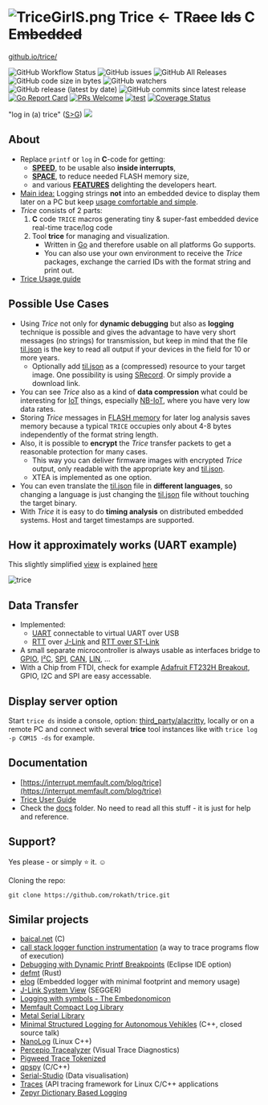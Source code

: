 # ![TriceGirlS.png](./docs/ref/TriceGirl-167x222.png) **Trice** <- **TR**~~ace~~ **I**~~ds~~ **C** **E**~~mbedded~~  

[github.io/trice/](https://rokath.github.io/trice/)

![GitHub Workflow Status](https://img.shields.io/github/workflow/status/rokath/trice/goreleaser)
![GitHub issues](https://img.shields.io/github/issues/rokath/trice)
![GitHub All Releases](https://img.shields.io/github/downloads/rokath/trice/total)
![GitHub code size in bytes](https://img.shields.io/github/languages/code-size/rokath/trice)
![GitHub watchers](https://img.shields.io/github/watchers/rokath/trice?label=watch)
![GitHub release (latest by date)](https://img.shields.io/github/v/release/rokath/trice)
![GitHub commits since latest release](https://img.shields.io/github/commits-since/rokath/trice/latest)
[![Go Report Card](https://goreportcard.com/badge/github.com/rokath/trice)](https://goreportcard.com/report/github.com/rokath/trice)
[![PRs Welcome](https://img.shields.io/badge/PRs-welcome-brightgreen.svg?style=flat-square)](http://makeapullrequest.com)
[![test](https://github.com/shogo82148/actions-goveralls/workflows/test/badge.svg?branch=main)](https://coveralls.io/github/rokath/trice)
[![Coverage Status](https://coveralls.io/repos/github/rokath/trice/badge.svg?branch=master)](https://coveralls.io/github/rokath/trice?branch=master)

"log in (a) trice" ([S>G](https://www.screentogif.com/)) ![ ](./docs/ref/life0.gif)

## About

- Replace `printf` or `log` in **C**-code for getting:
  - **[SPEED](./docs/TriceSpeed.md)**, to be usable also **inside interrupts**,
  - **[SPACE](./docs/TriceSpace.md)**, to reduce needed FLASH memory size,
  - and various **[FEATURES](./docs/TraceWithTrice.md#Tricefeatures)** delighting the developers heart.
- <u>Main idea:</u> Logging strings **not** into an embedded device to display them later on a PC but keep [usage comfortable and simple](./docs/TriceUserGuide.md#2-get-started).
- *Trice* consists of 2 parts:
  1. **C** code `TRICE` macros generating tiny & super-fast embedded device real-time trace/log code
  2. Tool **trice** for managing and visualization.
      - Written in [Go](https://golang.org/) and therefore usable on all platforms Go supports.
      - You can also use your own environment to receive the *Trice* packages, exchange the carried IDs with the format string and print out.
- [Trice Usage guide](./docs/TriceUserGuide.md)

## Possible Use Cases

- Using *Trice* not only for **dynamic debugging** but also as **logging** technique is possible and gives the advantage to have very short messages (no strings) for transmission, but keep in mind that the file [til.json](./til.json) is the key to read all output if your devices in the field for 10 or more years.
  - Optionally add [til.json](./til.json) as a (compressed) resource to your target image. One possibility is using [SRecord](http://srecord.sourceforge.net/download.html). Or simply provide a download link.
- You can see *Trice* also as a kind of **data compression** what could be interesting for [IoT](https://en.wikipedia.org/wiki/Internet_of_things) things, especially [NB-IoT](https://en.wikipedia.org/wiki/Narrowband_IoT), where you have very low data rates.
- Storing *Trice* messages in [FLASH memory](https://en.wikipedia.org/wiki/Flash_memory) for later log analysis saves memory because a typical `TRICE` occupies only about 4-8 bytes independently of the format string length.
- Also, it is possible to **encrypt** the *Trice* transfer packets to get a reasonable protection for many cases.
  - This way you can deliver firmware images with encrypted *Trice* output, only readable with the appropriate key and [til.json](./til.json).
  - XTEA is implemented as one option.
- You can even translate the [til.json](./til.json) file in **different languages**, so changing a language is just changing the [til.json](./til.json) file without touching the target binary.
- With *Trice* it is easy to do **timing analysis** on distributed embedded systems. Host and target timestamps are supported.

## How it approximately works (UART example)

This slightly simplified [view](https://github.com/jgraph/drawio) is explained [here](./docs/TraceWithTrice.md#4-how-it-works---the-main-idea)

![trice](./docs/ref/triceCOBSBlockDiagram.svg)

## Data Transfer

- Implemented:
  - [UART](https://en.wikipedia.org/wiki/Universal_asynchronous_receiver-transmitter) connectable to virtual UART over USB
  - [RTT](https://www.segger.com/products/debug-probes/j-link/technology/about-real-time-transfer/) over [J-Link](./third_party/segger.com/ReadMe.md) and [RTT over ST-Link](./third_party/goST/ReadMe.md)
- A small separate microcontroller is always usable as interfaces bridge to [GPIO](https://circuitcellar.com/cc-blog/a-trace-tool-for-embedded-systems/), [I²C](https://en.wikipedia.org/wiki/I%C2%B2C), [SPI](https://en.wikipedia.org/wiki/Serial_Peripheral_Interface), [CAN](https://en.wikipedia.org/wiki/CAN_bus), [LIN](https://en.wikipedia.org/wiki/Local_Interconnect_Network), ...
- With a Chip from FTDI, check for example [Adafruit FT232H Breakout](https://learn.adafruit.com/adafruit-ft232h-breakout), GPIO, I2C and SPI are easy accessable.
## Display server option

Start `trice ds` inside a console, option: [third_party/alacritty](./third_party/alacritty), locally or on a remote PC and connect with several **trice** tool instances like with `trice log -p COM15 -ds` for example.

## Documentation

- [https://interrupt.memfault.com/blog/trice](https://interrupt.memfault.com/blog/trice)
- [Trice User Guide](./docs/TriceUserGuide.md)
- Check the [docs](./docs) folder. No need to read all this stuff - it is just for help and reference.

## Support?

Yes please - or simply :star: it. ☺

Cloning the repo:

```b
git clone https://github.com/rokath/trice.git
```

## Similar projects

- [baical.net](http://baical.net/up7.html) (C)
- [call stack logger function instrumentation](https://dev.to/taugustyn/call-stack-logger-function-instrumentation-as-a-way-to-trace-programs-flow-of-execution-419a) (a way to trace programs flow of execution)
- [Debugging with Dynamic Printf Breakpoints](https://mcuoneclipse.com/2022/02/09/debugging-with-dynamic-printf-breakpoints/) (Eclipse IDE option)
- [defmt](https://github.com/knurling-rs/defmt) (Rust)
- [elog](https://github.com/martinribelotta/elog) (Embedded logger with minimal footprint and memory usage)
- [J-Link System View](https://www.segger.com/products/development-tools/systemview/technology/what-is-systemview/) (SEGGER)
- [Logging with symbols - The Embedonomicon](https://docs.rust-embedded.org/embedonomicon/logging.html)
- [Memfault Compact Log Library](https://docs.memfault.com/docs/mcu/compact-logs/#host-decoding)
- [Metal Serial Library](https://github.com/metal-ci/test/tree/master/doc/metal.serial.md)
- [Minimal Structured Logging for Autonomous Vehikles](https://youtu.be/FyJI4Z6jD4w) (C++, closed source talk)
- [NanoLog](https://github.com/PlatformLab/NanoLog) (Linux C++)
- [Percepio Tracealyzer](https://percepio.com/tracealyzer/) (Visual Trace Diagnostics)
- [Pigweed Trace Tokenized](https://pigweed.dev/pw_trace_tokenized/)
- [qpspy](https://www.state-machine.com/qtools/qpspy.html) (C/C++)
- [Serial-Studio](https://github.com/Serial-Studio/Serial-Studio) (Data visualisation)
- [Traces](https://github.com/yotamr/traces) (API tracing framework for Linux C/C++ applications
- [Zepyr Dictionary Based Logging](https://docs.zephyrproject.org/3.1.0/services/logging/index.html#dictionary-based-logging)

<!--- B A C K U P

- [call stack logger function instrumentation](https://sii.pl/blog/call-stack-logger-function-instrumentation-as-a-way-to-trace-programs-flow-of-execution/) (a way to trace programs flow of execution)

## `TRICE` macros for C & C++ code

- Real fast: **12 CPU clocks per (short) *trice* possible!!!**
  - With a 48MHz clock this is 250ns. Light travels about 80 meters in that time.
- TRICE in your code **reduces the needed FLASH memory** because the instrumentation code is very small (can be less 200 bytes FLASH and about 100 bytes RAM) and no printf library code nor log strings are inside the embedded device anymore.


## ATTENTION 4

- In release v0.41.0 now the `TRICE` macro works additionally. To use it, simply use it like `printf`:
  - No need for parameter count and bit width.
    - The internal used parameter bit width is 32 bit, but you can use also `TRICE8`, `TRICE16`, `TRICE32`, `TRICE64`, 
    - 0 to 12 parameters possible (extendable).
  - No strings supported ("%s"). Use `TRICE_S` than.
  - Many usage options inside `pkg/src/triceCheck.c` visible.
- Needs better tests and updated documentation.

## ATTENTION 3

In release v0.39.0 now encryption works again. To implement it well and open for future, the additional COBS package descriptor is now 4 bytes long. That means the **trice** tool version 0.39.0 does not work with older target code. Please update your target code or stay with an older release.
Probably the COBS encoding will not change in the next time anymore.

## ATTENTION 2

In release v0.38.0 now target timestamps possible. To implement it well and open for future, an additional COBS package descriptor byte was added. That means the **trice** tool version 0.38.0 does not work with older target code. Please update your target code or stay with an older release.

## ATTENTION

The **TRICE** technique changed heavily between release 0.33.0 and 0.34.0. The `flex` and `esc` encodings are replaced by a [COBS](https://en.wikipedia.org/wiki/Consistent_Overhead_Byte_Stuffing) encoding which will be the default now. The stuff works already well but is not in its final state and is not documented vet. It lacks also automated tests. The internal speed goes to its limit (~6 clocks per *trice* on M0+ possible) by using a double buffer instead of a fifo. Also porting is easier now. The documentation is outdated but gets updated soon. But first the tests. If you have a project with `flex` or `esc` encoding, please update the target code or stay with version 0.33.0.

 Because of the very short execution time of a *trice* you could add to the scheduler:

```c
    Trice16i( "tim:@tick %5u ", clock );
    Trice8i( "sig:task %u -> %u\n", previousTaskID, nexTaskID );
```

 The execution of this code block produces totally 8 log bytes to visualize the output on PC, what looks similar to this for 3 task switches:

![alt](./docs/ref/taskSwitchTimesExample.PNG)

First are the PC reception timestamps and after the port info are the used *trice* ids just for easy location inside the source code. See the diferences between the (blue) ticks in this 3 lines. These are 28 or 36 processor clocks only. The code producing this is:

![alt](./docs/ref/taskSwitchTimesExampleCode.PNG)

  The same is possible for **interrupt timing analysis**.

- Mixed case TRICE macros are [short](./docs/TriceEncodings.md#flex-short-sub-encoding) *Trices* and the letter i at the end says **i**nside critical section. (FLEX encoding)
- `Trice16( "tim: myFunc %d\n", sysTick );` before and after a function call lets you easy measure the function execution time.
- As graphical visualization you could use a tool similar to [https://github.com/sqshq/sampler](https://github.com/sqshq/sampler).

<!---
## Target timestamps?

- TRICE has intentionally no target timestamps for performance reasons. Also it is not foreseeable which time base is needed in which application. On the PC you can display the *reception timestamps*.
- Because several *trice* statements can form a single log line, a generally added timestamp would cause difficulties with that. This could be handled but adds complexity not worth the effort.
- But you can add own **timestamps as parameters** for exact embedded time measurements. Having several devices with *trice* timestamps, **network timing measurement** is possible.

### Target timestamp examples

- Lets say you have a 16 bit systick, called `SYSTICKVAL16` and 16 bit timestamps are fine for you:
  - Simply add `trice16( "time:@%5u:", SYSTICKVAL16 );` everywhere you need exact time.
  - Or use `trice16( "time:@%5u:My values are %d, %d, %d\n", SYSTICKVAL16, my0, my1, my2 );`
- Same with a 32 bit systick, called `SYSTICKVAL32`:
  - Simply add `trice32( "time:@%9u:", SYSTICKVAL32 );` everywhere you need exact time.
  - Or use `trice32( "time:@%9u:My values are %d, %d, %d\n", SYSTICKVAL32, my0, my1, my2 );`

This is a slightly simplified [view](https://github.com/jgraph/drawio):

![trice](./docs/ref/trice4BlockDiagram.svg)

- When the program flow passes the line `Trice16( Id(12345), "MSG: %d Kelvin\n", k );` the ID *12345* and the 16 bit temperature value are transferred as one combined 32 bit value into the triceFifo, what goes really fast. Different encodings are possible. The program flow is nearly undisturbed, so **TRICE macros are usable also inside interrupts or in the scheduler**.
- For visualization a background service is needed. In the simplest case it is just an UART triggered interrupt for triceFIFO reading. Or you can use [RTT](./docs/TriceOverRTT.md).
- So the whole target instrumentation are the *trice* macros, the *trice* fifo and the UART  ISR.
- During runtime the PC **trice** tool receives the *trice* as a 4 byte package `0x30 0x39 0x00 0x0e` from the UART port.
- The `0x30 0x39` is the ID 12345 and a map lookup delivers the format string *"MSG: %d Kelvin\n"* and also the format information *"TRICE16_1"*. Now the **trice** tool is able to execute `printf("MSG: %d Kelvin\n", 0x000e);` and the full log information is displayed in the MSG color.
- Only the parameter count and size affect encoding size but not the format string length.

## `trice` PC tool

- Manages `TRICE` macro IDs inside a C or C++ source tree and extracts the strings in an ID-string list during target device compile time.
- Displays `TRICE` macros like printf() output in real-time during target device runtime. The received IDs and parameters are printed out.
- Can receive trices on several PCs and display them on a remote display server.
- Written in [Go](https://github.com/golang/go), simply usage, no installer, needs to be in $PATH.

## Structured Logging?

Right now only event logging is implemented.

According to the design aim **"Keep embedded device code small and fast"** there is no structuring code inside the target device, **but** you can add channel information to the *trice* log strings:

```c
trice32( Id(12345), "Verbose: bla bla")
```

These can be understood as tags too. But only one tag per *trice* right now.
Look into [lineTransformerANSI.go](./internal/emitter/lineTransformerANSI.go) for options or extensions.

Also you can at compile time disable *trice* code generation on file level with `#define TRICE_OFF` before including `trice.h`.

Because [one *trice* consists typically only of 4 to 8 bytes](./docs/TriceEncodings.md#flex-encoding) there is usually no need to dynamically switch trices on and off inside the embedded device. This can be done on the display side inside the **trice** tool with the command line switches `-ban` or `-pick`. For example `-pick err,wrn` disables all output despite error and warning messages.
Switching trices on and off inside the target increases the overhead and demands some kind of command interface.
If needed, always an `if` is usable.

The **trice** tool can also perform further tasks like JSON encoding with additional log information and transferring this information to some webserver in the future.

## Search counters

![GitHub search hit counter](https://img.shields.io/github/search/rokath/trice/trace)
![GitHub search hit counter](https://img.shields.io/github/search/rokath/trice/instrumentation)
![GitHub search hit counter](https://img.shields.io/github/search/rokath/trice/embedded)
![GitHub search hit counter](https://img.shields.io/github/search/rokath/trice/logging)
![GitHub search hit counter](https://img.shields.io/github/search/rokath/trice/real-time)
![GitHub search hit counter](https://img.shields.io/github/search/rokath/trice/debugging)
![GitHub search hit counter](https://img.shields.io/github/search/rokath/trice/monitoring)
![GitHub search hit counter](https://img.shields.io/github/search/rokath/trice/terminal)
![GitHub search hit counter](https://img.shields.io/github/search/rokath/trice/cli)
![GitHub search hit counter](https://img.shields.io/github/search/rokath/trice/diagnostics)
![GitHub search hit counter](https://img.shields.io/github/search/rokath/trice/tool)
![GitHub search hit counter](https://img.shields.io/github/search/rokath/trice/data-recording)
![GitHub search hit counter](https://img.shields.io/github/search/rokath/trice/rtos)
![GitHub search hit counter](https://img.shields.io/github/search/rokath/trice/multi-language-support)
![GitHub search hit counter](https://img.shields.io/github/search/rokath/trice/compression)
![GitHub search hit counter](https://img.shields.io/github/search/rokath/trice/timing-analysis)
![GitHub search hit counter](https://img.shields.io/github/search/rokath/trice/time-measurement)
![GitHub search hit counter](https://img.shields.io/github/search/rokath/trice/golang)
![GitHub search hit counter](https://img.shields.io/github/search/rokath/trice/printf)
![GitHub search hit counter](https://img.shields.io/github/search/rokath/trice/encryption)
![GitHub search hit counter](https://img.shields.io/github/search/rokath/trice/serial)
![GitHub search hit counter](https://img.shields.io/github/search/rokath/trice/C)

-->
